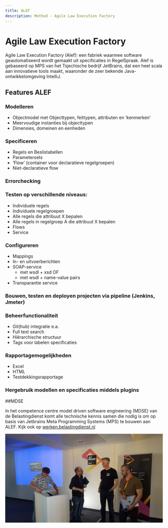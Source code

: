 ```yaml
---
title: ALEF
description: Method - Agile Law Execution Factory
---
```


# Agile Law Execution Factory 

Agile Law Execution Factory (Alef): een fabriek waarmee software geautomatiseerd wordt gemaakt uit specificaties in RegelSpraak. Alef is gebaseerd op MPS van het Tsjechische bedrijf JetBrains, dat een heel scala aan innovatieve tools maakt, waaronder de zeer bekende Java-ontwikkelomgeving IntelliJ. 

## Features ALEF

### Modelleren
- Objectmodel met Objecttypen, feittypen, attributen en ‘kenmerken’
- Meervoudige instanties bij objecttypen
- Dimensies, domeinen en eenheden

### Specificeren
- Regels en Beslistabellen
- Parametersets
- ‘Flow’ (container voor declaratieve regelgroepen)
- Niet-declaratieve flow

### Errorchecking

### Testen op verschillende niveaus:
- Individuele regels
- Individuele regelgroepen
- Alle regels die attribuut X bepalen
- Alle regels in regelgroep A die attribuut X bepalen
- Flows
- Service

### Configureren
- Mappings
- In- en uitvoerberichten
- SOAP-service
  - met wsdl + xsd OF
  - met wsdl + name-value pairs
- Transparantie service 

### Bouwen, testen en deployen projecten via pipeline (Jenkins, Jmeter)

### Beheerfunctionaliteit
- Git(hub) integratie e.a.
- Full text search
- Hiërarchische structuur
- Tags voor labelen specificaties

### Rapportagemogelijkheden
- Excel
- HTML
- Testdekkingsrapportage

### Hergebruik modellen en specificaties middels plugins

##MDSE

In het competence centre model driven software engineering (MDSE) van de Belastingdienst komt alle technische kennis samen die nodig is om op basis van Jetbrains Meta Programming Systems (MPS) te bouwen aan ALEF. Kijk ook op <a href="https://werken.belastingdienst.nl" target="_blank">werken.belastingdienst.nl</a>

![imageGert](../../static/img/gert-voorafgaand-aan-zijn-presentat-ie-in-gesprek-met-markus-volter.jpg)

